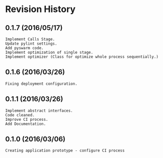 # Revision History

## 0.1.7 (2016/05/17)
	Implement Calls Stage.
	Update pylint settings.
	Add pyswarm code.
	Implement optimization of single stage.
	Implement optimizer (Class for optimize whole process sequentially.)

## 0.1.6 (2016/03/26)
	Fixing deployment configuration.

## 0.1.1 (2016/03/26)
	Implement abstract interfaces.
	Code cleaned.
	Improve CI process.
	Add Documentation.

## 0.1.0 (2016/03/06)
	Creating application prototype - configure CI process


